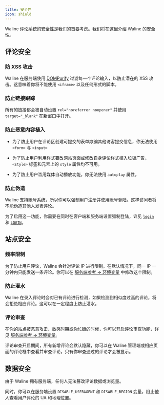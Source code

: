 ```yaml
---
title: 安全性
icon: shield
---
```


Waline 评论系统的安全性是我们的首要考虑。我们将在这里介绍 Waline 的安全性。

<!-- more -->

## 评论安全

### 防 XSS 攻击

Waline 在服务端使用 [DOMPurify](https://github.com/cure53/DOMPurify) 过滤每一个评论输入，以防止潜在的 XSS 攻击。这意味着你将不能使用 `<iframe>` 以及任何形式的脚本。

### 防止链接跟踪

所有的链接都会被自动设置 `rel="noreferrer noopener"` 并使用 `target="_blank"` 在新窗口中打开。

### 防止恶意内容植入

- 为了防止用户在评论区创建可提交的表单欺骗其他访客提交信息，你无法使用 `<form>` 与 `<input>`

- 为了防止用户利用样式纂改网站页面或修改自身评论样式植入垃圾广告，`<style>` 标签和元素上的 `style` 属性均不可用。

- 为了防止用户滥用媒体自动播放功能，你无法使用 `autoplay` 属性。

### 防止伪造

Waline 支持账号系统，所以你可以强制用户注册并使用账号登陆。这样访问者将不能伪造其他人发表评论。

为了启用这一功能，你需要在同时在客户端和服务端设置强制登陆，详见 [`login`](../../reference/client/props.md#login) 和 [`LOGIN`](../../reference/server/env.md#主要配置)。

## 站点安全

### 频率限制

为了防止用户评论，Waline 会针对评论 IP 进行限制。在默认情况下，同一 IP 一分钟内只能发送一条评论。你可以在 [服务端参考 → 环境变量](../../reference/server/env.md#安全) 中修改这个限制。

### 防止灌水

Waline 在录入评论时会对已有评论进行检测，如果检测到相似度过高的评论，将会拒绝相应评论。这可以在一定程度上防止灌水。

### 评论审查

在你的站点被恶意攻击、敏感时期或你忙碌的时候，你可以开启评论审查功能，详见 [服务端参考 → 环境变量](../../reference/server/env.md#安全)。

评论审查开启期间，所有新增评论会默认隐藏，你可以在 Waline 管理端或相应页面的评论框中查看并审查评论，只有你审查通过的评论才会被显示。

## 数据安全

由于 Waline 拥有服务端，任何人无法篡改评论数据或浏览量。

同时，你可以在服务端设置 `DISABLE_USERAGENT` 和 `DISABLE_REGION` 变量，阻止他人查看用户评论的 UA 和地理位置。
